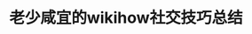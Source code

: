 ---
title: 老少咸宜的wikihow社交技巧总结
tags: [AS, 孤独]
color: secondary
description: 如何选择合适的朋友/如何正确使用电子通讯方式/如何适当地使用幽默和评估幽默反馈/如何开始，进入和退出同级之间的对话/如何与朋友组织成功的聚会/发展恋爰关系并使用适当的约会礼仪/处理与朋友和亲戚之间的争执和分歧/处理拒绝，戏弄，欺凌和谣言八卦
external_url: http://mp.weixin.qq.com/s?__biz=MzIyMzgyMjY5NQ==&amp;mid=2247484126&amp;idx=1&amp;sn=6eefd6f24b4cbd0c3c222d5c3b9d5f8c&amp;chksm=e81914d6df6e9dc0f82c1aa2292d5980bd1910a2000314476292b97caec18decc56160742422&amp;scene=27#wechat_redirect
---